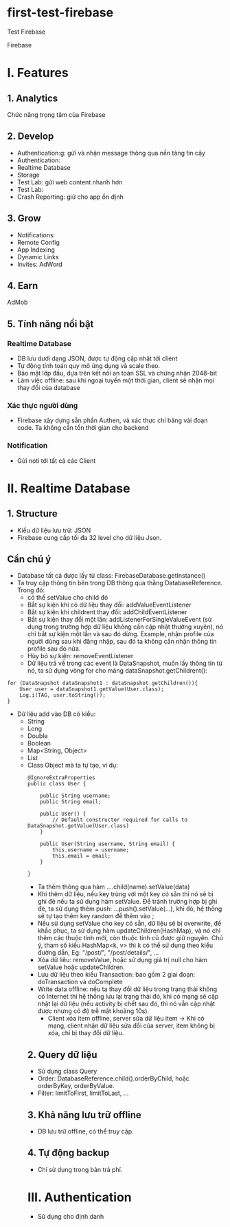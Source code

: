# first-test-firebase
Test Firebase


Firebase

# I. Features

## 1. Analytics
Chức năng trọng tâm của Firebase

## 2. Develop

- Authentication:g: gửi và nhận message thông qua nền tảng tin cậy
- Authentication: 
- Realtime Database
- Storage
- Test Lab: gửi web content nhanh hơn
- Test Lab:
- Crash Reporting: giữ cho app ổn định

## 3. Grow

- Notifications:
- Remote Config
- App Indexing
- Dynamic Links
- Invites:
AdWord

## 4. Earn
AdMob

## **5. Tính năng nổi bật**

### Realtime Database

- DB lưu dưới dạng JSON, được tự động cập nhật tới client
- Tự động tính toán quy mô ứng dụng và scale theo.
- Bảo mật lớp đầu, dựa trên kết nối an toàn SSL và chứng nhận 2048-bit
- Làm việc offline: sau khi ngoại tuyến một thời gian, client sẽ nhận mọi thay đổi của database

### Xác thực người dùng

- Firebase xây dựng sẵn phần Authen, và xác thực chỉ băng vài đoạn code. Ta không cần tốn thời gian cho backend

### Notification

- Gửi noti tới tất cả các Client

# II. Realtime Database 

## 1. Structure

- Kiểu dữ liệu lưu trữ: JSON
- Firebase cung cấp tối đa 32 level cho dữ liệu Json.

## Cần chú ý

- Database tất cả được lấy từ class: FirebaseDatabase.getInstance()
- Ta truy cập thông tin bên trong DB thông qua thằng DatabaseReference. Trong đó:
	+ có thể setValue cho child đó
	+ Bắt sự kiện khi có dữ liệu thay đổi: addValueEventListener
	+ Bắt sự kiện khi childrent thay đổi: addChildEventListener
	+ Bắt sự kiện thay đổi một lần: addListenerForSingleValueEvent (sử dụng trong trường hợp dữ liệu không cần cập nhật thường xuyên), nó chỉ bắt sự kiện một lần và sau đó dừng. Example, nhận profile của người dùng sau khi đăng nhập, sau đó ta không cần nhận thông tin profile sau đó nữa.
	+ Hủy bỏ sự kiện: removeEventListener
	+ Dữ liệu trả về trong các event là DataSnapshot, muốn lấy thông tin từ nó, ta sử dụng vòng for cho mảng dataSnapshot.getChildrent(): 
  
```
for (DataSnapshot dataSnapshot1 : dataSnapshot.getChildren()){
    User user = dataSnapshot1.getValue(User.class);
    Log.i(TAG, user.toString());
}
```

- Dữ liệu add vào DB có kiểu:
	+ String
	+ Long
	+ Double
	+ Boolean
	+ Map<String, Object>
	+ List<Object>
	+ Class Object mà ta tự tạo, ví dụ:

```
@IgnoreExtraProperties
public class User {

    public String username;
    public String email;

    public User() {
        // Default constructor required for calls to DataSnapshot.getValue(User.class)
    }

    public User(String username, String email) {
        this.username = username;
        this.email = email;
    }

}
```

- Ta thêm thông qua hàm ....child(name).setValue(data)
- Khi thêm dữ liệu, nếu key trùng với một key có sẵn thì nó sẽ bị ghi đè nếu ta sử dụng hàm setValue. Để tránh trường hợp bị ghi đè, ta sử dụng thêm push: ...push().setValue(...), khi đó, hệ thống sẽ tự tạo thêm key random để thêm vào ;
- Nếu sử dụng setValue cho key có sẵn, dữ liệu sẽ bị overwrite, để khắc phục, ta sử dụng hàm updateChildren(HashMap), và nó chỉ thêm các thuộc tính mới, còn thuộc tính cũ được giữ nguyên. Chú ý, tham số kiểu HashMap<k, v>  thì k có thể sử dụng theo kiểu đường dẫn, Eg: "/post/", "/post/details/", ...
- Xóa dữ liêu: removeValue, hoặc sử dụng giá trị null cho hàm setValue hoặc updateChildren.
- Lưu dữ liệu theo kiểu Transaction: bao gồm 2 giai đoạn: doTransaction và doComplete 
- Write data offline: nếu ta thay đổi dữ liệu trong trạng thái không có Internet thì hệ thống lưu lại trạng thái đó, khi có mạng sẽ cập nhật lại dữ liệu (nếu activity bị chết sau đó, thì nó vẫn cập nhật được nhưng có độ trễ mất khoảng 10s).
	+ Client xóa item offline, server sửa dữ liệu item -> Khi có mạng, client nhận dữ liệu sửa đổi của server, item không bị xóa, chỉ bị thay đổi dữ liệu.

## 2. Query dữ liệu

- Sử dụng class Query
- Order: DatabaseReference.child().orderByChild, hoặc orderByKey, orderByValue.
- Filter: limitToFirst, limitToLast, ... 

## 3. Khả năng lưu trữ offline

- DB lưu trữ offline, có thể truy cập.

## 4. Tự động backup

- Chỉ sử dụng trong bản trả phí.


# III. Authentication

- Sử dụng cho định danh 

